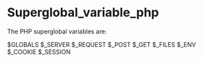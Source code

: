 # Superglobal_variable_php

The PHP superglobal variables are:

$GLOBALS
$_SERVER
$_REQUEST
$_POST
$_GET
$_FILES
$_ENV
$_COOKIE
$_SESSION

